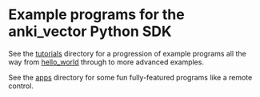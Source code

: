 # Example programs for the anki_vector Python SDK

See the [tutorials](tutorials) directory for a progression of example programs all the way from [hello_world](tutorials/01_hello_world.py) through to more advanced examples.

See the [apps](apps) directory for some fun fully-featured programs like a remote control.
